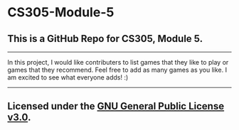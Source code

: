 # CS305-Module-5
This is a GitHub Repo for CS305, Module 5.
---

***

In this project, I would like contributers to list games that they like to play or games that they recommend.
Feel free to add as many games as you like.
I am excited to see what everyone adds! :)

***

Licensed under the [GNU General Public License v3.0](LICENSE).
---
